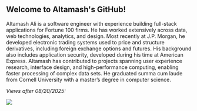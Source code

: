 ## Welcome to Altamash's GitHub!

Altamash Ali is a software engineer with experience building full-stack applications for Fortune 100 firms. He has worked extensively across data, web technologies, analytics, and design. Most recently at J.P. Morgan, he developed electronic trading systems used to price and structure derivatives, including foreign exchange options and futures. His background also includes application security, developed during his time at American Express. Altamash has contributed to projects spanning user experience research, interface design, and high-performance computing, enabling faster processing of complex data sets. He graduated summa cum laude from Cornell University with a master’s degree in computer science. 

*Views after 08/20/2025:*

![](https://komarev.com/ghpvc/?username=altamashali&color=33443c&style=flat) 
